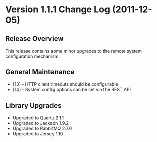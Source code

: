 # Version 1.1.1 Change Log (2011-12-05)

## Release Overview

This release contains some minor upgrades to the remote system configuration mechanism.

## General Maintenance

* [13] - HTTP client timeouts should be configurable
* [14] - System config options can be set via the REST API

## Library Upgrades

* Upgraded to Quartz 2.1.1
* Upgraded to Jackson 1.9.2
* Upgraded to RabbitMQ 2.7.0
* Upgraded to Jersey 1.10